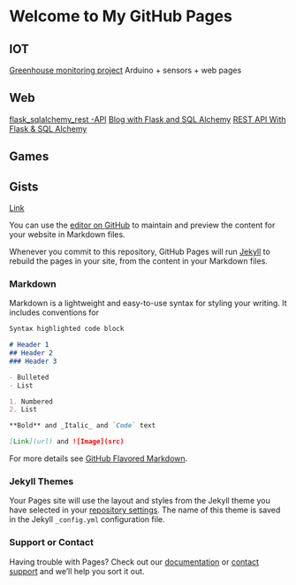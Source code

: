 # Welcome to My GitHub Pages

## IOT
[Greenhouse monitoring project](https://github.com/heikkimat/sensoriverkkoprojekti)
Arduino + sensors + web pages

## Web
[flask_sqlalchemy_rest -API](https://github.com/heikkimat/flask_sqlalchemy_rest)
[Blog with Flask and SQL Alchemy](https://github.com/heikkimat/flaskblog_proj)
[REST API With Flask & SQL Alchemy](https://github.com/heikkimat/heroku_api)
## Games

## Gists
[Link](https://gist.github.com/heikkimat)

You can use the [editor on GitHub](https://github.com/heikkimat/heikkimat.github.io/edit/main/index.md) to maintain and preview the content for your website in Markdown files.

Whenever you commit to this repository, GitHub Pages will run [Jekyll](https://jekyllrb.com/) to rebuild the pages in your site, from the content in your Markdown files.

### Markdown

Markdown is a lightweight and easy-to-use syntax for styling your writing. It includes conventions for

```markdown
Syntax highlighted code block

# Header 1
## Header 2
### Header 3

- Bulleted
- List

1. Numbered
2. List

**Bold** and _Italic_ and `Code` text

[Link](url) and ![Image](src)
```

For more details see [GitHub Flavored Markdown](https://guides.github.com/features/mastering-markdown/).

### Jekyll Themes

Your Pages site will use the layout and styles from the Jekyll theme you have selected in your [repository settings](https://github.com/heikkimat/heikkimat.github.io/settings). The name of this theme is saved in the Jekyll `_config.yml` configuration file.

### Support or Contact

Having trouble with Pages? Check out our [documentation](https://docs.github.com/categories/github-pages-basics/) or [contact support](https://support.github.com/contact) and we’ll help you sort it out.
